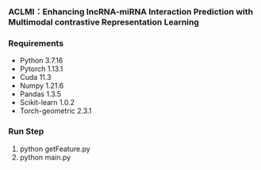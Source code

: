 ### ACLMI：Enhancing lncRNA-miRNA Interaction Prediction with Multimodal contrastive Representation Learning
### Requirements
 - Python 3.7.16
 - Pytorch 1.13.1
 - Cuda 11.3
 - Numpy 1.21.6
 - Pandas 1.3.5
 - Scikit-learn 1.0.2
 - Torch-geometric 2.3.1
### Run Step
 1. python getFeature.py
 2. python main.py
    

